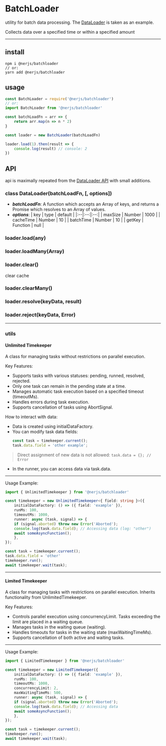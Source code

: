 # BatchLoader

utility for batch data processing. The [DataLoader](https://github.com/graphql/dataloader) is taken as an example.

Collects data over a specified time or within a specified amount

---

## install 
```
npm i @nerjs/batchloader
// or:
yarn add @nerjs/batchloader
```

## usage

```js
const BatchLoader = require('@nerjs/batchloader')
// or:
import BatchLoader from '@nerjs/batchloader'

const batchLoadFn = arr => {
    return arr.map(n => n * 2)
}

const loader = new BatchLoader(batchLoadFn)

loader.load(1).then(result => {
    console.log(result) // console: 2
})

```

## API 

api is maximally repeated from the [DataLoader API](https://github.com/graphql/dataloader#api) with small additions.

### class DataLoader(batchLoadFn, [, options])

* ***batchLoadFn***: A function which accepts an Array of keys, and returns a Promise which resolves to an Array of values.
* ***options***:
    | key | type | default |
    |:--|:--:|:--:|
    | maxSize   | Number   | 1000 | 
    | cacheTime | Number   | 10   | 
    | batchTime | Number   | 10   |
    | getKey    | Function | null |

### loader.load(any)
### loader.loadMany(Array)
### loader.clear()
clear cache
### loader.clearMany()
### loader.resolve(keyData, result)
### loader.reject(keyData, Error)


---

### utils

#### Unlimited Timekeeper
A class for managing tasks without restrictions on parallel execution.


Key Features:

 - Supports tasks with various statuses: pending, runned, resolved, rejected.
 - Only one task can remain in the pending state at a time.
 - Manages automatic task execution based on a specified timeout (timeoutMs).
 - Handles errors during task execution.
 - Supports cancellation of tasks using AbortSignal.


How to interact with data:

 - Data is created using initialDataFactory.
 - You can modify task data fields:
    ```ts
    const task = timekeeper.current();
    task.data.field = 'other example';
    ```
> Direct assignment of new data is not allowed: `task.data = {}; // Error`

 - In the runner, you can access data via task.data.

---
Usage Example:

```typescript
import { UnlimitedTimekeeper } from '@nerjs/batchloader'

const timekeeper = new UnlimitedTimekeeper<{ field: string }>({
    initialDataFactory: () => ({ field: 'example' }),
    runMs: 100,
    timeoutMs: 1000,
    runner: async (task, signal) => {
    if (signal.aborted) throw new Error('Aborted');
    console.log(task.data.field); // Accessing data (log: "other")
    await someAsyncFunction();
    },
});

const task = timekeeper.current();
task.data.field = 'other'
timekeeper.run();
await timekeeper.wait(task);
```
---

#### Limited Timekeeper

A class for managing tasks with restrictions on parallel execution. Inherits functionality from UnlimitedTimekeeper.


Key Features:
 - Controls parallel execution using concurrencyLimit. Tasks exceeding the limit are placed in a waiting queue.
 - Manages tasks in the waiting queue (waiting).
 - Handles timeouts for tasks in the waiting state (maxWaitingTimeMs).
 - Supports cancellation of both active and waiting tasks.

---

Usage Example:
```typescript
import { LimitedTimekeeper } from '@nerjs/batchloader'

const timekeeper = new LimitedTimekeeper({
    initialDataFactory: () => ({ field: 'example' }),
    runMs: 100,
    timeoutMs: 1000,
    concurrencyLimit: 2,
    maxWaitingTimeMs: 500,
    runner: async (task, signal) => {
    if (signal.aborted) throw new Error('Aborted');
    console.log(task.data.field); // Accessing data
    await someAsyncFunction();
    },
});

const task = timekeeper.current();
timekeeper.run();
await timekeeper.wait(task);
```

